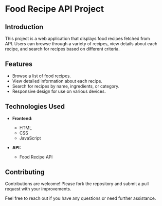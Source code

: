 # Food Recipe API Project

## Introduction

This project is a web application that displays food recipes fetched from API. Users can browse through a variety of recipes, view details about each recipe, and search for recipes based on different criteria.

## Features

- Browse a list of food recipes.
- View detailed information about each recipe.
- Search for recipes by name, ingredients, or category.
- Responsive design for use on various devices.

## Technologies Used

- **Frontend:**
  - HTML
  - CSS
  - JavaScript

- **API:**
  - Food Recipe API

## Contributing

Contributions are welcome! Please fork the repository and submit a pull request with your improvements.


Feel free to reach out if you have any questions or need further assistance.
